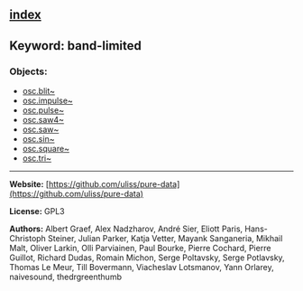 [index](../index.html)
---

## Keyword: band-limited

### Objects:
* [osc.blit~](../osc.blit~.html)
* [osc.impulse~](../osc.impulse~.html)
* [osc.pulse~](../osc.pulse~.html)
* [osc.saw4~](../osc.saw4~.html)
* [osc.saw~](../osc.saw~.html)
* [osc.sin~](../osc.sin~.html)
* [osc.square~](../osc.square~.html)
* [osc.tri~](../osc.tri~.html)

---
**Website:** [https://github.com/uliss/pure-data](https://github.com/uliss/pure-data)

**License:** GPL3

**Authors:** Albert Graef, Alex Nadzharov, André Sier, Eliott Paris, Hans-Christoph Steiner, Julian Parker, Katja Vetter, Mayank Sanganeria, Mikhail Malt, Oliver Larkin, Olli Parviainen, Paul Bourke, Pierre Cochard, Pierre Guillot, Richard Dudas, Romain Michon, Serge Poltavsky, Serge Potlavsky, Thomas Le Meur, Till Bovermann, Viacheslav Lotsmanov, Yann Orlarey, naivesound, thedrgreenthumb
